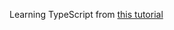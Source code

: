 Learning TypeScript from [this tutorial](https://www.freecodecamp.org/news/how-to-build-a-todo-app-with-react-typescript-nodejs-and-mongodb/)
